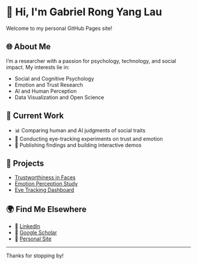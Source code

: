 # 👋 Hi, I'm Gabriel Rong Yang Lau

Welcome to my personal GitHub Pages site!

## 🌐 About Me

I’m a researcher with a passion for psychology, technology, and social impact. My interests lie in:
- Social and Cognitive Psychology
- Emotion and Trust Research
- AI and Human Perception
- Data Visualization and Open Science

## 🔬 Current Work

- 📊 Comparing human and AI judgments of social traits
- 🧠 Conducting eye-tracking experiments on trust and emotion
- 📝 Publishing findings and building interactive demos

## 📂 Projects

- [Trustworthiness in Faces](https://github.com/yourusername/trustworthiness-faces)
- [Emotion Perception Study](https://github.com/yourusername/emotion-study)
- [Eye Tracking Dashboard](https://github.com/yourusername/eye-tracking-dashboard)

## 🌍 Find Me Elsewhere

- 🔗 [LinkedIn](https://linkedin.com/in/your-profile)
- 🧠 [Google Scholar](https://scholar.google.com/citations?user=yourID)
- 💼 [Personal Site](https://gabrielrongyanglau.github.io)

---

Thanks for stopping by!
